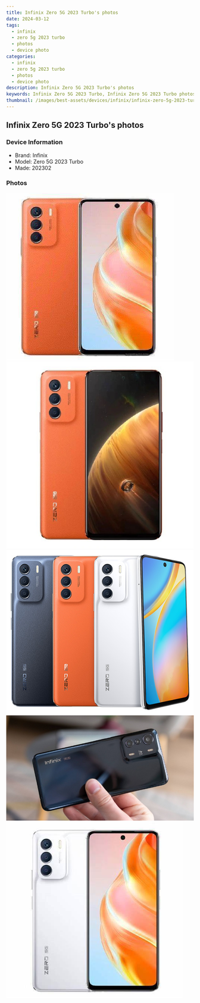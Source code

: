 ```yaml
---
title: Infinix Zero 5G 2023 Turbo's photos
date: 2024-03-12
tags: 
  - infinix
  - zero 5g 2023 turbo
  - photos
  - device photo
categories: 
  - infinix
  - zero 5g 2023 turbo
  - photos
  - device photo
description: Infinix Zero 5G 2023 Turbo's photos
keywords: Infinix Zero 5G 2023 Turbo, Infinix Zero 5G 2023 Turbo photos, Infinix Zero 5G 2023 Turbo device photo
thumbnail: /images/best-assets/devices/infinix/infinix-zero-5g-2023-turbo/1.jpg
---
```


## Infinix Zero 5G 2023 Turbo's photos

### Device Information

- Brand: Infinix
- Model: Zero 5G 2023 Turbo
- Made: 202302

### Photos

![/images/best-assets/devices/infinix/infinix-zero-5g-2023-turbo/1.jpg](/images/best-assets/devices/infinix/infinix-zero-5g-2023-turbo/1.jpg)
![/images/best-assets/devices/infinix/infinix-zero-5g-2023-turbo/2.jpg](/images/best-assets/devices/infinix/infinix-zero-5g-2023-turbo/2.jpg)
![/images/best-assets/devices/infinix/infinix-zero-5g-2023-turbo/3.jpg](/images/best-assets/devices/infinix/infinix-zero-5g-2023-turbo/3.jpg)
![/images/best-assets/devices/infinix/infinix-zero-5g-2023-turbo/4.jpg](/images/best-assets/devices/infinix/infinix-zero-5g-2023-turbo/4.jpg)
![/images/best-assets/devices/infinix/infinix-zero-5g-2023-turbo/5.jpg](/images/best-assets/devices/infinix/infinix-zero-5g-2023-turbo/5.jpg)
